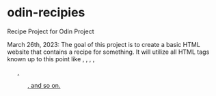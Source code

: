 # odin-recipies
Recipe Project for Odin Project

March 26th, 2023:
The goal of this project is to create a basic HTML website that contains a recipe for something. It will utilize all HTML tags known up to this point like <html>, <body>, <head>, <a href>, <ol>, <ul>, and so on. 